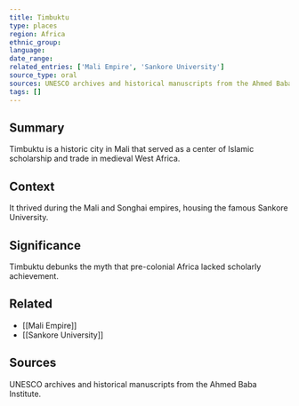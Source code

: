 ```yaml
---
title: Timbuktu
type: places
region: Africa
ethnic_group: 
language: 
date_range: 
related_entries: ['Mali Empire', 'Sankore University']
source_type: oral
sources: UNESCO archives and historical manuscripts from the Ahmed Baba Institute.
tags: []
---
```


## Summary
Timbuktu is a historic city in Mali that served as a center of Islamic scholarship and trade in medieval West Africa.

## Context
It thrived during the Mali and Songhai empires, housing the famous Sankore University.

## Significance
Timbuktu debunks the myth that pre-colonial Africa lacked scholarly achievement.

## Related
- [[Mali Empire]]
- [[Sankore University]]

## Sources
UNESCO archives and historical manuscripts from the Ahmed Baba Institute.
